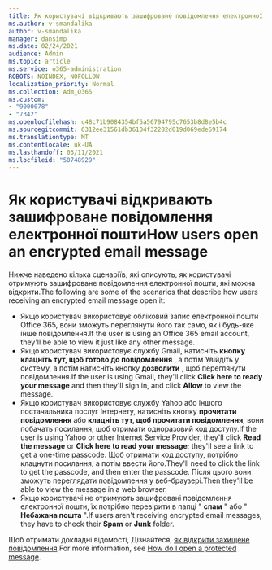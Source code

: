 ```yaml
---
title: Як користувачі відкривають зашифроване повідомлення електронної пошти
ms.author: v-smandalika
author: v-smandalika
manager: dansimp
ms.date: 02/24/2021
audience: Admin
ms.topic: article
ms.service: o365-administration
ROBOTS: NOINDEX, NOFOLLOW
localization_priority: Normal
ms.collection: Adm_O365
ms.custom:
- "9000078"
- "7342"
ms.openlocfilehash: c48c71b9084354bf5a56794795c7653b8d8e5b4c
ms.sourcegitcommit: 6312ee31561db36104f32282d019d069ede69174
ms.translationtype: MT
ms.contentlocale: uk-UA
ms.lasthandoff: 03/11/2021
ms.locfileid: "50748929"
---
```

# <a name="how-users-open-an-encrypted-email-message"></a><span data-ttu-id="e040f-102">Як користувачі відкривають зашифроване повідомлення електронної пошти</span><span class="sxs-lookup"><span data-stu-id="e040f-102">How users open an encrypted email message</span></span>

<span data-ttu-id="e040f-103">Нижче наведено кілька сценаріїв, які описують, як користувачі отримують зашифроване повідомлення електронної пошти, які можна відкрити.</span><span class="sxs-lookup"><span data-stu-id="e040f-103">The following are some of the scenarios that describe how users receiving an encrypted email message open it:</span></span>

- <span data-ttu-id="e040f-104">Якщо користувач використовує обліковий запис електронної пошти Office 365, вони зможуть переглянути його так само, як і будь-яке інше повідомлення.</span><span class="sxs-lookup"><span data-stu-id="e040f-104">If the user is using an Office 365 email account, they'll be able to view it just like any other message.</span></span>
- <span data-ttu-id="e040f-105">Якщо користувач використовує службу Gmail, натисніть **кнопку клацніть тут, щоб готово до повідомлення** , а потім Увійдіть у систему, а потім натисніть кнопку **дозволити** , щоб переглянути повідомлення.</span><span class="sxs-lookup"><span data-stu-id="e040f-105">If the user is using Gmail, they'll click **Click here to ready your message** and then they'll sign in, and click **Allow** to view the message.</span></span>
- <span data-ttu-id="e040f-106">Якщо користувач використовує службу Yahoo або іншого постачальника послуг Інтернету, натисніть кнопку **прочитати повідомлення** або **клацніть тут, щоб прочитати повідомлення**; вони побачать посилання, щоб отримати одноразовий код доступу.</span><span class="sxs-lookup"><span data-stu-id="e040f-106">If the user is using Yahoo or other Internet Service Provider, they'll click **Read the message** or **Click here to read your message**; they'll see a link to get a one-time passcode.</span></span> <span data-ttu-id="e040f-107">Щоб отримати код доступу, потрібно клацнути посилання, а потім ввести його.</span><span class="sxs-lookup"><span data-stu-id="e040f-107">They'll need to click the link to get the passcode, and then enter the passcode.</span></span> <span data-ttu-id="e040f-108">Після цього вони зможуть переглядати повідомлення у веб-браузері.</span><span class="sxs-lookup"><span data-stu-id="e040f-108">Then they'll be able to view the message in a web browser.</span></span>
- <span data-ttu-id="e040f-109">Якщо користувачі не отримують зашифровані повідомлення електронної пошти, їх потрібно перевірити в папці " **спам** " або " **Небажана пошта** ".</span><span class="sxs-lookup"><span data-stu-id="e040f-109">If users aren't receiving encrypted email messages, they have to check their **Spam** or **Junk** folder.</span></span>

<span data-ttu-id="e040f-110">Щоб отримати докладні відомості, Дізнайтеся, [як відкрити захищене повідомлення](https://support.microsoft.com/topic/how-do-i-open-a-protected-message-1157a286-8ecc-4b1e-ac43-2a608fbf3098).</span><span class="sxs-lookup"><span data-stu-id="e040f-110">For more information, see [How do I open a protected message](https://support.microsoft.com/topic/how-do-i-open-a-protected-message-1157a286-8ecc-4b1e-ac43-2a608fbf3098).</span></span>